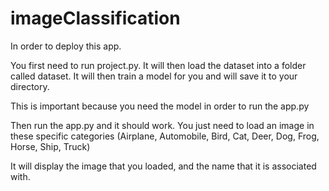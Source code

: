 # imageClassification

In order to deploy this app.

You first need to run project.py. It will then load the dataset into a folder called dataset. It will then train a model for you and will save it to your directory.

This is important because you need the model in order to run the app.py

Then run the app.py and it should work. You just need to load an image in these specific categories (Airplane, Automobile, Bird, Cat, Deer, Dog, Frog, Horse, Ship, Truck)

It will display the image that you loaded, and the name that it is associated with. 
